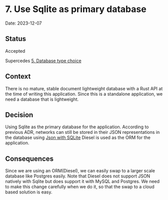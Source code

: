 # 7. Use Sqlite as primary database

Date: 2023-12-07

## Status

Accepted

Supercedes [5. Database type choice](0005-database-type-choice.md)

## Context

There is no mature, stable document lightweight database with a Rust API at the time of writing this application. Since this is a standalone application, we need a database that is lightweight.

## Decision

Using Sqlite as the primary database for the application. According to previous ADR, networks can still be stored in their JSON representations in the database using [Json with SQLite](https://sqlite.org/json1.html)
Diesel is used as the ORM for the application.

## Consequences

Since we are using an ORM(Diesel), we can easily swap to a larger scale database like Postgres easily. Note that Diesel does not support JSON natively with Sqlite but does support it with MySQL and Postgres. We need to make this change carefully when we do it, so that the swap to a cloud based solution is easy.